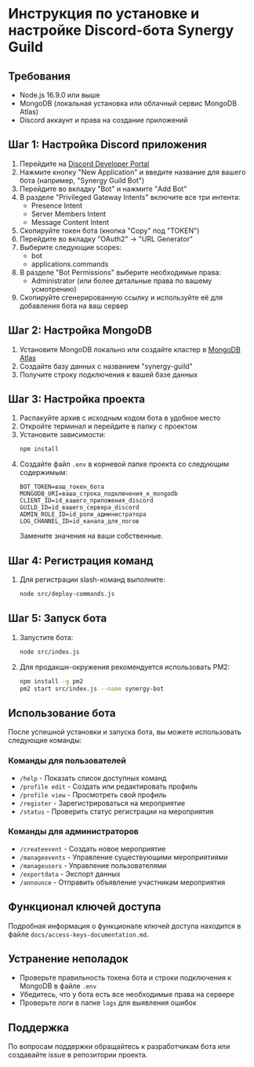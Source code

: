 # Инструкция по установке и настройке Discord-бота Synergy Guild

## Требования
- Node.js 16.9.0 или выше
- MongoDB (локальная установка или облачный сервис MongoDB Atlas)
- Discord аккаунт и права на создание приложений

## Шаг 1: Настройка Discord приложения
1. Перейдите на [Discord Developer Portal](https://discord.com/developers/applications)
2. Нажмите кнопку "New Application" и введите название для вашего бота (например, "Synergy Guild Bot")
3. Перейдите во вкладку "Bot" и нажмите "Add Bot"
4. В разделе "Privileged Gateway Intents" включите все три интента:
   - Presence Intent
   - Server Members Intent
   - Message Content Intent
5. Скопируйте токен бота (кнопка "Copy" под "TOKEN")
6. Перейдите во вкладку "OAuth2" -> "URL Generator"
7. Выберите следующие scopes:
   - bot
   - applications.commands
8. В разделе "Bot Permissions" выберите необходимые права:
   - Administrator (или более детальные права по вашему усмотрению)
9. Скопируйте сгенерированную ссылку и используйте её для добавления бота на ваш сервер

## Шаг 2: Настройка MongoDB
1. Установите MongoDB локально или создайте кластер в [MongoDB Atlas](https://www.mongodb.com/cloud/atlas)
2. Создайте базу данных с названием "synergy-guild"
3. Получите строку подключения к вашей базе данных

## Шаг 3: Настройка проекта
1. Распакуйте архив с исходным кодом бота в удобное место
2. Откройте терминал и перейдите в папку с проектом
3. Установите зависимости:
   ```bash
   npm install
   ```
4. Создайте файл `.env` в корневой папке проекта со следующим содержимым:
   ```
   BOT_TOKEN=ваш_токен_бота
   MONGODB_URI=ваша_строка_подключения_к_mongodb
   CLIENT_ID=id_вашего_приложения_discord
   GUILD_ID=id_вашего_сервера_discord
   ADMIN_ROLE_ID=id_роли_администратора
   LOG_CHANNEL_ID=id_канала_для_логов
   ```
   Замените значения на ваши собственные.

## Шаг 4: Регистрация команд
1. Для регистрации slash-команд выполните:
   ```bash
   node src/deploy-commands.js
   ```

## Шаг 5: Запуск бота
1. Запустите бота:
   ```bash
   node src/index.js
   ```
2. Для продакшн-окружения рекомендуется использовать PM2:
   ```bash
   npm install -g pm2
   pm2 start src/index.js --name synergy-bot
   ```

## Использование бота
После успешной установки и запуска бота, вы можете использовать следующие команды:

### Команды для пользователей
- `/help` - Показать список доступных команд
- `/profile edit` - Создать или редактировать профиль
- `/profile view` - Просмотреть свой профиль
- `/register` - Зарегистрироваться на мероприятие
- `/status` - Проверить статус регистрации на мероприятия

### Команды для администраторов
- `/createevent` - Создать новое мероприятие
- `/manageevents` - Управление существующими мероприятиями
- `/manageusers` - Управление пользователями
- `/exportdata` - Экспорт данных
- `/announce` - Отправить объявление участникам мероприятия

## Функционал ключей доступа
Подробная информация о функционале ключей доступа находится в файле `docs/access-keys-documentation.md`.

## Устранение неполадок
- Проверьте правильность токена бота и строки подключения к MongoDB в файле `.env`
- Убедитесь, что у бота есть все необходимые права на сервере
- Проверьте логи в папке `logs` для выявления ошибок

## Поддержка
По вопросам поддержки обращайтесь к разработчикам бота или создавайте issue в репозитории проекта.
